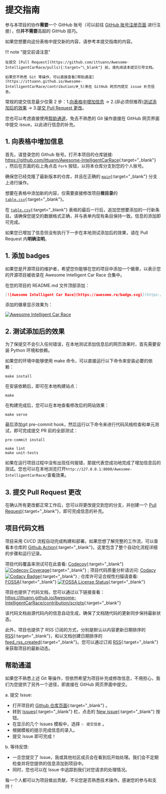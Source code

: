 # 提交指南

参与本项目的协作**需要**一个 GitHub 账号（可以前往 [GitHub 账号注册页面](https://github.com/signup) 进行注册），但**并不需要**高超的 GitHub 技巧。

如果您想要向这份表格中提交新的内容，请参考本提交指南的内容。

!!! note "提交前请注意"

    在提交 [Pull Request](https://github.com/ittuann/Awesome-IntelligentCarRace/pulls){:target="\_blank"} 前，请先阅读本提交引导文档。

    如果您不熟悉 Git 等操作，可以直接查看[帮助通道](https://ittuann.github.io/Awesome-IntelligentCarRace/contribution/#_5)来在 GitHub 网页内提交 issue 补充信息。

常规的提交信息最少仅需 2 步：1.[向表格中增加信息](https://ittuann.github.io/Awesome-IntelligentCarRace/contribution/#_2) -> 2.(非必须但推荐)[测试添加后的效果](https://ittuann.github.io/Awesome-IntelligentCarRace/contribution/#_3) -> 3.[提交 Pull Request 更改](https://ittuann.github.io/Awesome-IntelligentCarRace/contribution/#_4)。

您也可以考虑直接使用[帮助通道](https://ittuann.github.io/Awesome-IntelligentCarRace/contribution/#_5)，免去不熟悉的 Git 操作直接在 GitHub 网页界面中提交 issue，以此进行信息的补充。

## 1. 向表格中增加信息

首先，请登录您的 Github 账号。打开本项目的仓库链接: <https://github.com/ittuann/Awesome-IntelligentCarRace>{:target="\_blank"} ，然后在页面的右上角点击 `Fork` 按钮，以将本仓库分支到您的个人账号。

确保您已经克隆了最新版本的仓库，并且在正确的 [`main`](https://github.com/ittuann/Awesome-IntelligentCarRace/tree/main){:target="\_blank"} 分支上进行操作。

想要在表格中添加新的内容，仅需要直接修改项目**根目录**的 [`table.csv`](https://github.com/ittuann/Awesome-IntelligentCarRace/blob/main/table.csv){:target="\_blank"}。

在 [`table.csv`](https://github.com/ittuann/Awesome-IntelligentCarRace/blob/main/table.csv){:target="\_blank"} 表格的最后一行后，追加您想要添加的一行新条目。请确保您提交的数据格式正确，并与表单内现有条目保持一致。信息的添加即可完成。

如果您已增加了信息但没有执行下一步在本地测试添加后的效果，请在 Pull Request 内**明确注明**。

## 1. 添加 badges

如果您是开源项目的维护者，希望您你能够在您的项目中添加一个徽章，以表示您的开源项目被收录在 Awesome Intelligent Car Race 合集中。

在您的项目的 README.md 文件顶部添加：

```markdown
[![Awesome Intelligent Car Race](https://awesome.re/badge.svg)](https://github.com/ittuann/Awesome-IntelligentCarRace)
```

添加的徽章显示效果为：

[![Awesome Intelligent Car Race](https://awesome.re/badge.svg)](https://github.com/ittuann/Awesome-IntelligentCarRace)

## 2. 测试添加后的效果

为了保提交不会引入任何错误，在本地测试添加信息后的网页效果时，首先需要安装 Python 环境和依赖。

如果您的环境中能够使用 make 命令，可以直接运行以下命令来安装必要的依赖：

```shell
make install
```

在安装依赖后，即可在本地构建站点：

```shell
make
```

在构建完成后，您可以在本地查看修改后的网站效果：

```shell
make serve
```

最后添加git pre-commit hook，然后运行以下命令来进行代码风格检查和单元测试，即可完成提交 PR 前的全部测试：

```shell
pre-commit install

make lint
make unit-tests
```

如果在运行项目过程中没有出现任何报错，那就代表您成功地完成了增加信息后的测试。您也可以在本地浏览打开`http://127.0.0.1:8000/Awesome-IntelligentCarRace/`查看效果。

## 3. 提交 Pull Request 更改

在确认所有更改都正常工作后，您可以将更改提交到您的分支，并创建一个 [Pull Request](https://github.com/ittuann/Awesome-IntelligentCarRace/pulls){:target="\_blank"}，即可完成信息的补充。

## 项目代码文档

项目采用 CI/CD 流程自动完成构建和部署。如果您想了解完整的工作流，可以查看本仓库的 [Github Action](https://github.com/ittuann/Awesome-IntelligentCarRace/actions){:target="\_blank"}。这里包含了整个自动化流程详细的步骤和运行记录。

项目代码覆盖率测试可在此查看: [Codecov](https://app.codecov.io/gh/ittuann/Awesome-IntelligentCarRace){:target="\_blank"} [![Codecov Coverage](https://codecov.io/gh/ittuann/Awesome-IntelligentCarRace/graph/badge.svg?token=UZT4S22K06)](https://codecov.io/gh/ittuann/Awesome-IntelligentCarRace){:target="\_blank"} ; 项目代码质量分析请访问: [Codacy](https://app.codacy.com/gh/ittuann/Awesome-IntelligentCarRace/dashboard?utm_source=gh&utm_medium=referral&utm_content=&utm_campaign=Badge_grade) [![Codacy Badge](https://app.codacy.com/project/badge/Grade/35d02f5299284eefadd465b0d01a8fce)](https://app.codacy.com/gh/ittuann/Awesome-IntelligentCarRace/dashboard?utm_source=gh&utm_medium=referral&utm_content=&utm_campaign=Badge_grade){:target="\_blank"} ; 仓库许可证合规性扫描请查看: [FOSSA](https://app.fossa.com/projects/git%2Bgithub.com%2Fittuann%2FAwesome-IntelligentCarRace){:target="\_blank"} [![FOSSA License Status](https://app.fossa.com/api/projects/git%2Bgithub.com%2Fittuann%2FAwesome-IntelligentCarRace.svg?type=small)](https://app.fossa.com/projects/git%2Bgithub.com%2Fittuann%2FAwesome-IntelligentCarRace?ref=badge_small){:target="\_blank"}

项目也提供了代码文档，您可以通过以下链接查看：<https://ittuann.github.io/Awesome-IntelligentCarRace/contribution/scripts>{:target="\_blank"}

该代码文档由源代码内的信息自动生成，确保了文档随代码的更新同步保持最新状态。

此外，项目也提供了 RSS 订阅的方式，分别是默认以内容更新日期排序的[RSS](https://ittuann.github.io/Awesome-IntelligentCarRace/feed_rss_created.xml){:target="\_blank"}，和以文档创建日期排序的 [feed_rss_created](https://ittuann.github.io/Awesome-IntelligentCarRace/feed_rss_created.xml){:target="\_blank"}。您可以通过订阅 [RSS](https://ittuann.github.io/Awesome-IntelligentCarRace/feed_rss_created.xml){:target="\_blank"} 来获取项目的最新动态。

## 帮助通道

如果您不熟悉上述 Git 等操作，但依然希望为项目补充或修改信息，不用担心，我们为您提供了另外一个途径，即直接在 GitHub 网页界面中提交。

a. 提交 Issue:

- 打开项目的 [Github 仓库页面](https://github.com/ittuann/Awesome-IntelligentCarRace){:target="\_blank"} 。
- 转到 [Issues](https://github.com/ittuann/Awesome-IntelligentCarRace/issues){:target="\_blank"} 栏，点击的 [New issue](https://github.com/ittuann/Awesome-IntelligentCarRace/issues/new/choose){:target="\_blank"} 按钮。
- 在显示的几个 Issues 模板中，选择 `✨ 提交信息` 。
- 根据模板的提示完成信息的录入。
- 提交 Issue 即可完成！

b. 等待反馈:

- 一旦您提交了 Issue，我或其他社区成员会在看到后开始处理。我们会不定期检查并将您提供的信息添加到项目中。
- 同时，您也可以在 Issue 中追踪到我们对您请求的处理情况。

每一个人都可以为项目做出贡献，不论您是否熟悉技术操作。感谢您的参与和支持！
